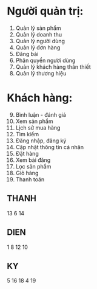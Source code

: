 # Người quản trị:
1. Quản lý sản phẩm
2. Quản lý doanh thu
3. Quản lý người dùng
4. Quản lý đơn hàng
5. Đăng bài
6. Phân quyền người dùng
7. Quản lý khách hàng thân thiết
8. Quản lý thương hiệu
# Khách hàng:
9. Bình luận - đánh giá
10. Xem sản phẩm
11. Lịch sử mua hàng
12. Tìm kiếm
13. Đăng nhập, đăng ký
14. Cập nhật thông tin cá nhân
15. Đặt hàng
16. Xem bài đăng
17. Lọc sản phẩm
18. Giỏ hàng
19. Thanh toán

## THANH
13 6 14
## DIEN
1 8 12 10
## KY
5 16 18 4 19